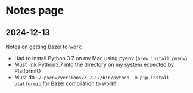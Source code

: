 # Notes page

## 2024-12-13

Notes on getting Bazel to work:
- Had to install Python 3.7 on my Mac using pyenv (`brew install pyenv`)
- Must link Python3.7 into the directory on my system expected by PlatformIO
- Must do `~/.pyenv/versions/3.7.17/bin/python -m pip install platformio` for Bazel compilation to work!